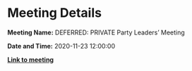 # Meeting Details

**Meeting Name:** DEFERRED: PRIVATE Party Leaders’ Meeting

**Date and Time:** 2020-11-23 12:00:00

**<a href="https://www.limerick.ie/council/whats-on/private-party-leaders-meeting-40" target="_blank">Link to meeting</a>**
